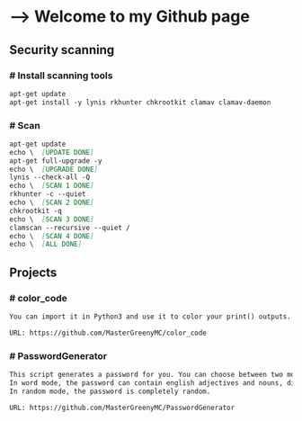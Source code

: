 # --> Welcome to my Github page


## Security scanning

### \# Install scanning tools
```markdown
apt-get update
apt-get install -y lynis rkhunter chkrootkit clamav clamav-daemon
```

### \# Scan
```markdown
apt-get update
echo \  [UPDATE DONE]
apt-get full-upgrade -y
echo \  [UPGRADE DONE]
lynis --check-all -Q
echo \  [SCAN 1 DONE]
rkhunter -c --quiet
echo \  [SCAN 2 DONE]
chkrootkit -q
echo \  [SCAN 3 DONE]
clamscan --recursive --quiet /
echo \  [SCAN 4 DONE]
echo \  [ALL DONE]
```


## Projects
### \# color_code
```markdown
You can import it in Python3 and use it to color your print() outputs. Use color("color", "text").

URL: https://github.com/MasterGreenyMC/color_code
```

### \# PasswordGenerator
```markdown
This script generates a password for you. You can choose between two modes: word mode and random mode.
In word mode, the password can contain english adjectives and nouns, digits and punctuation.
In random mode, the password is completely random.

URL: https://github.com/MasterGreenyMC/PasswordGenerator
```
